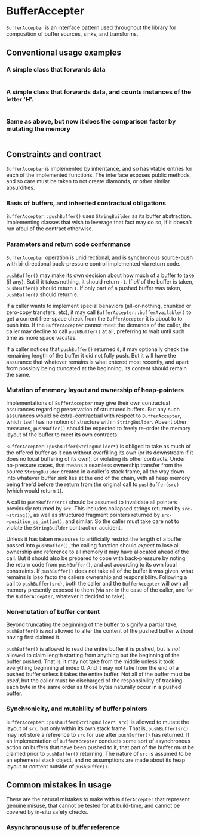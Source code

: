 # BufferAccepter

`BufferAccepter` is an interface pattern used throughout the library for composition of buffer
sources, sinks, and transforms.

## Conventional usage examples

### A simple class that forwards data

```
```

### A simple class that forwards data, and counts instances of the letter 'H'.

```
```

### Same as above, but now it does the comparison faster by mutating the memory

```
```

## Constraints and contract

`BufferAccepter` is implemented by inheritance, and so has vtable entries for
each of the implemented functions. The interface exposes public methods, and so
care must be taken to not create diamonds, or other similar absurdities.

### Basis of buffers, and inherited contractual obligations
`BufferAccepter::pushBuffer()` uses `StringBuilder` as its buffer abstraction.
Implementing classes that wish to leverage that fact may do so, if it doesn't
run afoul of the contract otherwise.

### Parameters and return code conformance

`BufferAccepter` operation is unidirectional, and is synchronous source-push
with bi-directional back-pressure control implemented via return code.

`pushBuffer()` may make its own decision about how much of a buffer to take (if
any). But if it takes nothing, it should return `-1`. If _all_ of the buffer is
taken, `pushBuffer()` should return `1`. If only part of a pushed buffer was taken,
`pushBuffer()` should return `0`.

If a caller wants to implement special behaviors (all-or-nothing, chunked or
zero-copy transfers, etc), it may call `BufferAccepter::bufferAvailable()` to get
a current free-space check from the `BufferAccepter` it is about to to push into.
If the `BufferAccepter` cannot meet the demands of the caller, the caller may
decline to call `pushBuffer()` at all, preferring to wait until such time as
more space vacates.

If a caller notices that `pushBuffer()` returned `0`, it may optionally check the
remaining length of the buffer it did not fully push. But it will have the
assurance that whatever remains is what entered most recently, and apart from
possibly being truncated at the beginning, its content should remain the same.


### Mutation of memory layout and ownership of heap-pointers

Implementations of `BufferAccepter` may give their own contractual assurances
regarding preservation of structured buffers. But any such assurances would be
extra-contractual with respect to `BufferAccepter`, which itself has no notion
of structure within `StringBuilder`. Absent other measures, `pushBuffer()` should
be expected to freely re-order the memory layout of the buffer to meet its own
contracts.

`BufferAccepter::pushBuffer(StringBuilder*)` is obliged to take as much of the
offered buffer as it can without overfilling its own (or its downstream if it
does no local buffering of its own), or violating its other contracts.
Under no-pressure cases, that means a seamless ownership transfer from the
source `StringBuilder` created in a caller's stack frame, all the way down into
whatever buffer sink lies at the end of the chain, with all heap memory being
free'd before the return from the original call to `pushBuffer(src)` (which
would return `1`).

A call to `pushBuffer(src)` should be assumed to invalidate all pointers
previously returned by `src`. This includes collapsed strings returned by
`src->string()`, as well as structured fragment pointers returned by
`src->position_as_int(int)`, and similar. So the caller must take care not to
violate the `StringBuilder` contract on accident.

Unless it has taken measures to artificially restrict the length of a buffer
passed into `pushBuffer()`, the calling function should _expect_ to lose all
ownership and reference to all memory it may have allocated ahead of the call.
But it should also be prepared to cope with back-pressure by noting the return
code from `pushBuffer()`, and act according to its own local constraints. If
`pushBuffer()` does not take all of the buffer it was given, what remains is
ipso facto the callers ownership and responsibility. Following a call to
`pushBuffer(src)`, both the caller and the `BufferAccepter` will own all memory
presently exposed to them (via `src` in the case of the caller, and for the
`BufferAccepter`, whatever it decided to take).


### Non-mutation of buffer content

Beyond truncating the beginning of the buffer to signify a partial take,
`pushBuffer()` is _not_ allowed to alter the content of the pushed buffer
without having first claimed it.

`pushBuffer()` is allowed to read the entire buffer it is pushed, but is _not_
allowed to claim length starting from anything but the beginning of the buffer
pushed. That is, it may not take from the middle unless it took everything
beginning at index 0. And it may not take from the end of a pushed buffer unless
it takes the entire buffer. Not all of the buffer must be _used_, but the caller
must be discharged of the responsibility of tracking each byte in the same order
as those bytes naturally occur in a pushed buffer.


### Synchronicity, and mutability of buffer pointers

`BufferAccepter::pushBuffer(StringBuilder* src)` is allowed to mutate the layout
of `src`, but only within its own stack frame. That is, `pushBuffer(src)` may
not store a reference to `src` for use after `pushBuffer()` has returned. If
an implementation of `BufferAccepter` conducts some sort of asynchronous action
on buffers that have been pushed to it, that part of the buffer _must_ be claimed
prior to `pushBuffer()` returning.
The nature of `src` is assumed to be an ephemeral stack object, and no assumptions
are made about its heap layout or content outside of `pushBuffer()`.


## Common mistakes in usage

These are the natural mistakes to make with `BufferAccepter` that represent
genuine misuse, that cannot be tested for at build-time, and cannot be covered
by in-situ safety checks.

### Asynchronous use of buffer reference
